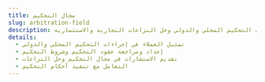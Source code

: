 ```yaml
---
title: مجال التحكيم
slug: arbitration-field
description: خدمات التحكيم المحلي والدولي وحل النزاعات التجارية والاستثمارية.
details:
  - تمثيل العملاء في إجراءات التحكيم المحلي والدولي
  - إعداد ومراجعة عقود التحكيم وشروط التحكيم
  - تقديم الاستشارات في مجال التحكيم وحل النزاعات
  - التعامل مع تنفيذ أحكام التحكيم
---
```

